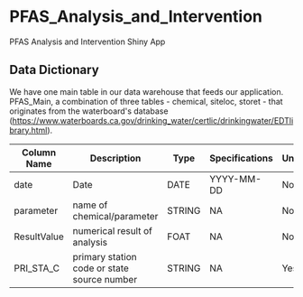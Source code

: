 # PFAS_Analysis_and_Intervention
PFAS Analysis and Intervention Shiny App


## Data Dictionary

We have one main table in our data warehouse that feeds our application. PFAS_Main, a combination of three tables - chemical, siteloc, storet - that originates from the waterboard's database (https://www.waterboards.ca.gov/drinking_water/certlic/drinkingwater/EDTlibrary.html). 

| Column Name | Description | Type | Specifications | Unique | Required | Key |
| --- | --- | --- | --- | --- | --- | --- |
| date | Date | DATE | YYYY-MM-DD | No | Yes | NA |
|  parameter | name of chemical/parameter | STRING | NA | No | Yes | NA |
| ResultValue | numerical result of analysis | FOAT | NA | No | Yes | NA |
| PRI_STA_C | primary station code or state source number | STRING | NA | Yes | Yes | Primary Key |
